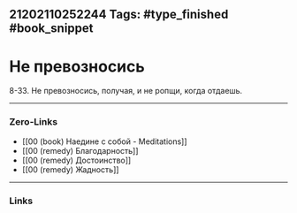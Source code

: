 21202110252244
Tags: #type_finished #book_snippet 
---
# Не превозносись

 8-33. Не превозносись, получая, и не ропщи, когда отдаешь. 

---
### Zero-Links
 - [[00 (book) Наедине с собой - Meditations]]
 - [[00 (remedy) Благодарность]]
 - [[00 (remedy) Достоинство]]
 - [[00 (remedy) Жадность]]
---
### Links
